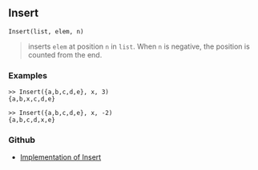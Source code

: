 ## Insert

```
Insert(list, elem, n)
```

> inserts `elem` at position `n` in `list`. When `n` is negative, the position is counted from the end.

### Examples

```
>> Insert({a,b,c,d,e}, x, 3)
{a,b,x,c,d,e}
    
>> Insert({a,b,c,d,e}, x, -2)
{a,b,c,d,x,e}
```
 

### Github

* [Implementation of Insert](https://github.com/axkr/symja_android_library/blob/master/symja_android_library/matheclipse-core/src/main/java/org/matheclipse/core/builtin/ListFunctions.java#L3519) 
